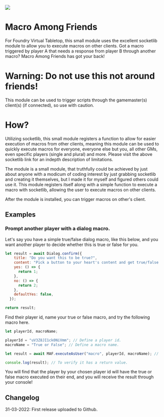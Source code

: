 ![](https://img.shields.io/badge/Foundry-v9-informational)
# Macro Among Friends

For Foundry Virtual Tabletop, this small module uses the excellent socketlib module to allow you to execute macros on other clients. Got a macro triggered by player A that needs a response from player B through another macro? Macro Among Friends has got your back!

# Warning: Do not use this not around friends! 
This module can be used to trigger scripts through the gamemaster(s) client(s) (if connected), so use with caution.

# How?
Utilizing socketlib, this small module registers a function to allow for easier execution of macros from other clients, meaning this module can be used to quickly execute macros for everyone, everyone else but you, all other GMs, even specific players (single and plural) and more. Please visit the above socketlib link for an indepth description of limitations.

The module is a small module, that truthfully could be achieved by just about anyone with a modicum of coding interest by just grabbing socketlib and creating it themselves, but I made it for myself and figured others could use it. This module registers itself along with a simple function to execute a macro with socketlib, allowing the user to execute macros on other clients.

After the module is installed, you can trigger macros on other's client. 

## Examples
### Prompt another player with a dialog macro.
Let's say you have a simple true/false dialog macro, like this below, and you want another player to decide whether this is true or false for you.

```javascript
let result = await Dialog.confirm({
    title: "Do you want this to be true?",
    content: "Pick a button to your heart's content and get true/false return value for testing.",
    yes: () => {
      return 1;
    },
    no: () => {
      return 2;
    },
    defaultYes: false,
  });

return result;
```

Find their player id, name your true or false macro, and try the following macro here.

```javascript
let playerId, macroName;

playerId = "uV3Z8JI1ck0NiVmm"; // Define a player id.
macroName = "True or False"; // Define a macro name.

let result = await MAF.executeAsUser("macro", playerId, macroName); // Await the result and remember to include a return in your macro, if you so wish a return value.

console.log(result); // To verify it has a return value.
```

You will find that the player by your chosen player id will have the true or false macro executed on their end, and you will receive the result through your console!

## Changelog
31-03-2022: First release uploaded to Github.
